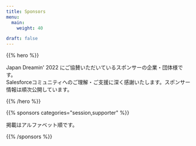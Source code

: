 ```yaml
---
title: Sponsors
menu:
  main:
    weight: 40

draft: false
---
```


{{% hero %}}

Japan Dreamin' 2022 にご協賛いただいているスポンサーの企業・団体様です。<br/>Salesforceコミュニティへのご理解・ご支援に深く感謝いたします。スポンサー情報は順次公開しています。

{{% /hero %}}

{{% sponsors categories="session,supporter" %}}

掲載はアルファベット順です。

{{% /sponsors %}}